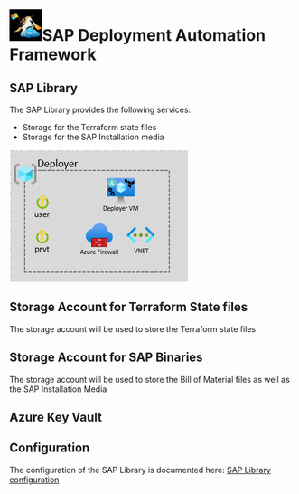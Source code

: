 # ![SAP Deployment Automation Framework](../assets/images/UnicornSAPBlack64x64.png)**SAP Deployment Automation Framework** #

## SAP Library ##

The SAP Library provides the following services:

- Storage for the Terraform state files
- Storage for the SAP Installation media

![SAP Deployment Automation Framework - Deployer](../../images/Deployer.png)

## Storage Account for Terraform State files ##

The storage account will be used to store the Terraform state files

## Storage Account for SAP Binaries ##

The storage account will be used to store the Bill of Material files as well as the SAP Installation Media

## Azure Key Vault ##

## Configuration ##

The configuration of the SAP Library is documented here: [SAP Library configuration](./configuration-sap_library.md)
